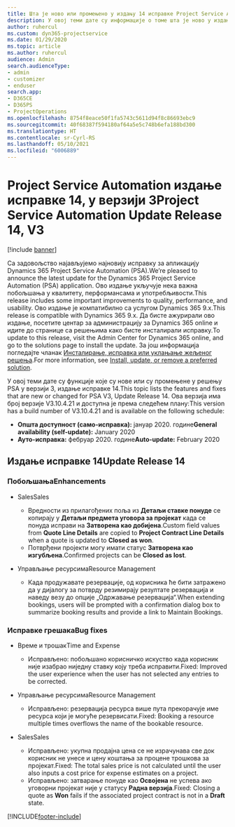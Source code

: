 ```yaml
---
title: Шта је ново или промењено у издању 14 исправке Project Service Automation верзије 3
description: У овој теми дате су информације о томе шта је ново у издању исправке 14 за Project Service Automation у верзији 3.
author: ruhercul
ms.custom: dyn365-projectservice
ms.date: 01/29/2020
ms.topic: article
ms.author: ruhercul
audience: Admin
search.audienceType:
- admin
- customizer
- enduser
search.app:
- D365CE
- D365PS
- ProjectOperations
ms.openlocfilehash: 8754f8eace50f1fa5743c5611d94f8c86693ebc9
ms.sourcegitcommit: 40f68387f594180af64a5e5c748b6efa188bd300
ms.translationtype: HT
ms.contentlocale: sr-Cyrl-RS
ms.lasthandoff: 05/10/2021
ms.locfileid: "6006889"
---
```

# <a name="project-service-automation-update-release-14-v3"></a><span data-ttu-id="f20a7-103">Project Service Automation издање исправке 14, у верзији 3</span><span class="sxs-lookup"><span data-stu-id="f20a7-103">Project Service Automation Update Release 14, V3</span></span>

[!include [banner](../includes/psa-now-project-operations.md)]

<span data-ttu-id="f20a7-104">Са задовољство најављујемо најновију исправку за апликацију Dynamics 365 Project Service Automation (PSA).</span><span class="sxs-lookup"><span data-stu-id="f20a7-104">We’re pleased to announce the latest update for the Dynamics 365 Project Service Automation (PSA) application.</span></span> <span data-ttu-id="f20a7-105">Ово издање укључује нека важна побољшања у квалитету, перформансама и употребљивости.</span><span class="sxs-lookup"><span data-stu-id="f20a7-105">This release includes some important improvements to quality, performance, and usability.</span></span> <span data-ttu-id="f20a7-106">Ово издање је компатибилно са услугом Dynamics 365 9.x.</span><span class="sxs-lookup"><span data-stu-id="f20a7-106">This release is compatible with Dynamics 365 9.x.</span></span> <span data-ttu-id="f20a7-107">Да бисте ажурирали ово издање, посетите центар за администрацију за Dynamics 365 online и идите до странице са решењима како бисте инсталирали исправку.</span><span class="sxs-lookup"><span data-stu-id="f20a7-107">To update to this release, visit the Admin Center for Dynamics 365 online, and go to the solutions page to install the update.</span></span> <span data-ttu-id="f20a7-108">За још информација погледајте чланак [Инсталирање, исправка или уклањање жељеног решења](/power-platform/admin/install-remove-preferred-solution).</span><span class="sxs-lookup"><span data-stu-id="f20a7-108">For more information, see [Install, update, or remove a preferred solution](/power-platform/admin/install-remove-preferred-solution).</span></span>

<span data-ttu-id="f20a7-109">У овој теми дате су функције које су нове или су промењене у решењу PSA у верзији 3, издање исправке 14.</span><span class="sxs-lookup"><span data-stu-id="f20a7-109">This topic lists the features and fixes that are new or changed for PSA V3, Update Release 14.</span></span> <span data-ttu-id="f20a7-110">Ова верзија има број верзије V3.10.4.21 и доступна је према следећем плану:</span><span class="sxs-lookup"><span data-stu-id="f20a7-110">This version has a build number of V3.10.4.21 and is available on the following schedule:</span></span>

- <span data-ttu-id="f20a7-111">**Општа доступност (само-исправка):** јануар 2020. године</span><span class="sxs-lookup"><span data-stu-id="f20a7-111">**General availability (self-update):** January 2020</span></span>
- <span data-ttu-id="f20a7-112">**Ауто-исправка:** фебруар 2020. године</span><span class="sxs-lookup"><span data-stu-id="f20a7-112">**Auto-update:** February 2020</span></span>

## <a name="update-release-14"></a><span data-ttu-id="f20a7-113">Издање исправке 14</span><span class="sxs-lookup"><span data-stu-id="f20a7-113">Update Release 14</span></span>

### <a name="enhancements"></a><span data-ttu-id="f20a7-114">Побољшања</span><span class="sxs-lookup"><span data-stu-id="f20a7-114">Enhancements</span></span>

- <span data-ttu-id="f20a7-115">Sales</span><span class="sxs-lookup"><span data-stu-id="f20a7-115">Sales</span></span>

     - <span data-ttu-id="f20a7-116">Вредности из прилагођених поља из **Детаљи ставке понуде** се копирају у **Детаљи предмета уговора за пројекат** када се понуда исправи на **Затворена као добијена**.</span><span class="sxs-lookup"><span data-stu-id="f20a7-116">Custom field values from **Quote Line Details** are copied to **Project Contract Line Details** when a quote is updated to **Closed as won**.</span></span>
     - <span data-ttu-id="f20a7-117">Потврђени пројекти могу имати статус **Затворена као изгубљена**.</span><span class="sxs-lookup"><span data-stu-id="f20a7-117">Confirmed projects can be **Closed as lost**.</span></span>

- <span data-ttu-id="f20a7-118">Управљање ресурсима</span><span class="sxs-lookup"><span data-stu-id="f20a7-118">Resource Management</span></span>

     - <span data-ttu-id="f20a7-119">Када продужавате резервације, од корисника ће бити затражено да у дијалогу за потврду резимирају резултате резервација и наведу везу до опције „Одржавање резервација“.</span><span class="sxs-lookup"><span data-stu-id="f20a7-119">When extending bookings, users will be prompted with a confirmation dialog box to summarize booking results and provide a link to Maintain Bookings.</span></span>


### <a name="bug-fixes"></a><span data-ttu-id="f20a7-120">Исправке грешака</span><span class="sxs-lookup"><span data-stu-id="f20a7-120">Bug fixes</span></span>

- <span data-ttu-id="f20a7-121">Време и трошак</span><span class="sxs-lookup"><span data-stu-id="f20a7-121">Time and Expense</span></span>

     - <span data-ttu-id="f20a7-122">Исправљено: побољшано корисничко искуство када корисник није изабрао ниједну ставку коју треба исправити.</span><span class="sxs-lookup"><span data-stu-id="f20a7-122">Fixed: Improved the user experience when the user has not selected any entries to be corrected.</span></span>

- <span data-ttu-id="f20a7-123">Управљање ресурсима</span><span class="sxs-lookup"><span data-stu-id="f20a7-123">Resource Management</span></span>

     - <span data-ttu-id="f20a7-124">Исправљено: резервација ресурса више пута прекорачује име ресурса који је могуће резервисати.</span><span class="sxs-lookup"><span data-stu-id="f20a7-124">Fixed: Booking a resource multiple times overflows the name of the bookable resource.</span></span>

- <span data-ttu-id="f20a7-125">Sales</span><span class="sxs-lookup"><span data-stu-id="f20a7-125">Sales</span></span>

     - <span data-ttu-id="f20a7-126">Исправљено: укупна продајна цена се не израчунава све док корисник не унесе и цену коштања за процене трошкова за пројекат.</span><span class="sxs-lookup"><span data-stu-id="f20a7-126">Fixed: The total sales price is not calculated until the user also inputs a cost price for expense estimates on a project.</span></span>
     - <span data-ttu-id="f20a7-127">Исправљено: затварање понуде као **Освојена** не успева ако уговорни пројекат није у статусу **Радна верзија**.</span><span class="sxs-lookup"><span data-stu-id="f20a7-127">Fixed: Closing a quote as **Won** fails if the associated project contract is not in a **Draft** state.</span></span>



[!INCLUDE[footer-include](../includes/footer-banner.md)]